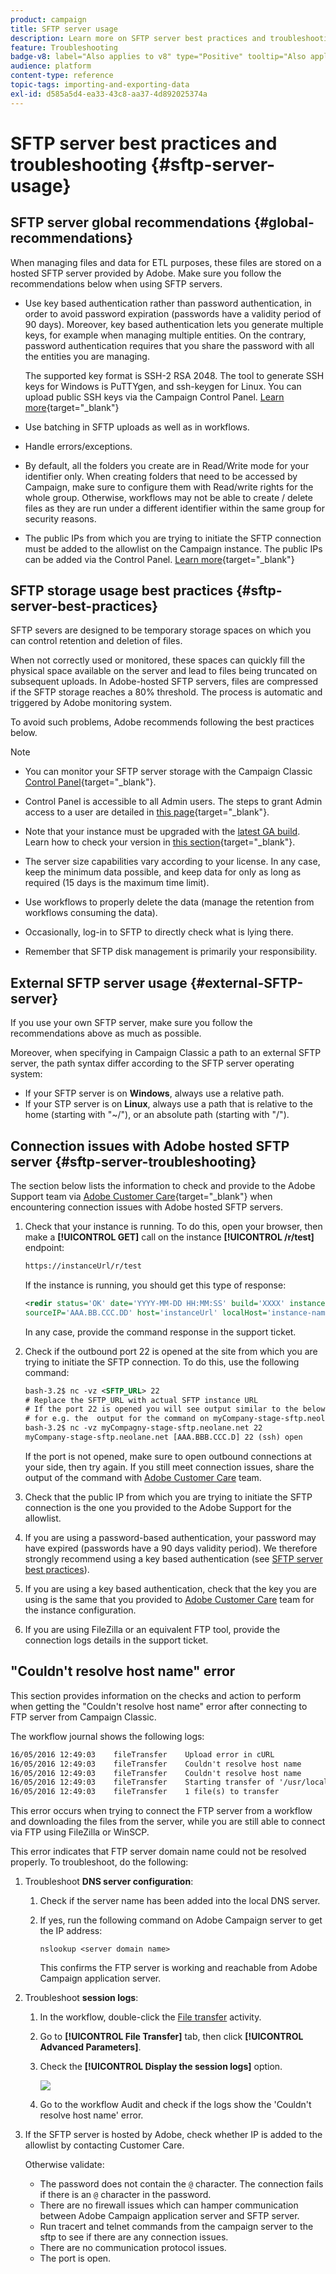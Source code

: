 ```yaml
---
product: campaign
title: SFTP server usage
description: Learn more on SFTP server best practices and troubleshooting
feature: Troubleshooting
badge-v8: label="Also applies to v8" type="Positive" tooltip="Also applies to Campaign v8"
audience: platform
content-type: reference
topic-tags: importing-and-exporting-data
exl-id: d585a5d4-ea33-43c8-aa37-4d892025374a
---
```

# SFTP server best practices and troubleshooting {#sftp-server-usage}

## SFTP server global recommendations {#global-recommendations}

When managing files and data for ETL purposes, these files are stored on a hosted SFTP server provided by Adobe. Make sure you follow the recommendations below when using SFTP servers.

* Use key based authentication rather than password authentication, in order to avoid password expiration (passwords have a validity period of 90 days). Moreover, key based authentication lets you generate multiple keys, for example when managing multiple entities. On the contrary, password authentication requires that you share the password with all the entities you are managing.

  The supported key format is SSH-2 RSA 2048. The tool to generate SSH keys for Windows is PuTTYgen, and ssh-keygen for Linux. You can upload public SSH keys via the Campaign Control Panel. [Learn more](https://experienceleague.adobe.com/en/docs/control-panel/using/sftp-management/key-management){target="_blank"}

* Use batching in SFTP uploads as well as in workflows.

* Handle errors/exceptions.

* By default, all the folders you create are in Read/Write mode for your identifier only. When creating folders that need to be accessed by Campaign, make sure to configure them with Read/write rights for the whole group. Otherwise, workflows may not be able to create / delete files as they are run under a different identifier within the same group for security reasons.

* The public IPs from which you are trying to initiate the SFTP connection must be added to the allowlist on the Campaign instance. The public IPs can be added via the Control Panel. [Learn more](https://experienceleague.adobe.com/en/docs/control-panel/using/sftp-management/ip-range-allow-listing){target="_blank"}

## SFTP storage usage best practices {#sftp-server-best-practices}

SFTP severs are designed to be temporary storage spaces on which you can control retention and deletion of files.

When not correctly used or monitored, these spaces can quickly fill the physical space available on the server and lead to files being truncated on subsequent uploads. In Adobe-hosted SFTP servers, files are compressed if the SFTP storage reaches a 80% threshold. The process is automatic and triggered by Adobe monitoring system.

To avoid such problems, Adobe recommends following the best practices below.

>[!NOTE]
>
>* You can monitor your SFTP server storage with the Campaign Classic [Control Panel](https://experienceleague.adobe.com/docs/control-panel/using/sftp-management/sftp-storage-management.html){target="_blank"}.
>
>* Control Panel is accessible to all Admin users. The steps to grant Admin access to a user are detailed in [this page](https://experienceleague.adobe.com/docs/control-panel/using/discover-control-panel/managing-permissions.html#discover-control-panel){target="_blank"}.
>
>* Note that your instance must be upgraded with the [latest GA build](../../rn/using/rn-overview.md). Learn how to check your version in [this section](../../platform/using/launching-adobe-campaign.md#getting-your-campaign-version){target="_blank"}.

* The server size capabilities vary according to your license. In any case, keep the minimum data possible, and keep data for only as long as required (15 days is the maximum time limit).

* Use workflows to properly delete the data (manage the retention from workflows consuming the data).

* Occasionally, log-in to SFTP to directly check what is lying there.

* Remember that SFTP disk management is primarily your responsibility.

## External SFTP server usage {#external-SFTP-server}

If you use your own SFTP server, make sure you follow the recommendations above as much as possible.

Moreover, when specifying in Campaign Classic a path to an external SFTP server, the path syntax differ according to the SFTP server operating system:

* If your SFTP server is on **Windows**, always use a relative path.
* If your STP server is on **Linux**, always use a path that is relative to the home (starting with "~/"), or an absolute path (starting with "/").

## Connection issues with Adobe hosted SFTP server {#sftp-server-troubleshooting}

The section below lists the information to check and provide to the Adobe Support team via [Adobe Customer Care](https://helpx.adobe.com/enterprise/admin-guide.html/enterprise/using/support-for-experience-cloud.ug.html){target="_blank"} when encountering connection issues with Adobe hosted SFTP servers.

1. Check that your instance is running. To do this, open your browser, then make a **[!UICONTROL GET]** call on the instance **[!UICONTROL /r/test]** endpoint:

   ```xml
   https://instanceUrl/r/test
   ```

   If the instance is running, you should get this type of response:

   ```xml
   <redir status='OK' date='YYYY-MM-DD HH:MM:SS' build='XXXX' instance='instance-name'
   sourceIP='AAA.BB.CCC.DD' host='instanceUrl' localHost='instance-name'/>
   ```

   In any case, provide the command response in the support ticket.

1. Check if the outbound port 22 is opened at the site from which you are trying to initiate the SFTP connection. To do this, use the following command:

   ```xml
   bash-3.2$ nc -vz <SFTP_URL> 22
   # Replace the SFTP_URL with actual SFTP instance URL
   # If the port 22 is opened you will see output similar to the below one
   # for e.g. the  output for the command on myCompany-stage-sftp.neolane.net after ssh-out, will give
   bash-3.2$ nc -vz myCompagny-stage-sftp.neolane.net 22
   myCompany-stage-sftp.neolane.net [AAA.BBB.CCC.D] 22 (ssh) open
   ```

   If the port is not opened, make sure to open outbound connections at your side, then try again. If you still meet connection issues, share the output of the command with [Adobe Customer Care](https://helpx.adobe.com/enterprise/admin-guide.html/enterprise/using/support-for-experience-cloud.ug.html) team.

1. Check that the public IP from which you are trying to initiate the SFTP connection is the one you provided to the Adobe Support for the allowlist.
1. If you are using a password-based authentication, your password may have expired (passwords have a 90 days validity period). We therefore strongly recommend using a key based authentication (see [SFTP server best practices](#sftp-server-best-practices)).
1. If you are using a key based authentication, check that the key you are using is the same that you provided to [Adobe Customer Care](https://helpx.adobe.com/enterprise/admin-guide.html/enterprise/using/support-for-experience-cloud.ug.html) team for the instance configuration.
1. If you are using FileZilla or an equivalent FTP tool, provide the connection logs details in the support ticket.

## "Couldn't resolve host name" error

This section provides information on the checks and action to perform when getting the "Couldn't resolve host name" error after connecting to FTP server from Campaign Classic.

The workflow journal shows the following logs:

```xml
16/05/2016 12:49:03    fileTransfer    Upload error in cURL
16/05/2016 12:49:03    fileTransfer    Couldn't resolve host name
16/05/2016 12:49:03    fileTransfer    Couldn't resolve host name
16/05/2016 12:49:03    fileTransfer    Starting transfer of '/usr/local/neolane/nl6/var/williamreed/export/Recipients' to 'ftp://213.253.61.250/Recipients'
16/05/2016 12:49:03    fileTransfer    1 file(s) to transfer
```

This error occurs when trying to connect the FTP server from a workflow and downloading the files from the server, while you are still able to connect via FTP using FileZilla or WinSCP.

This error indicates that FTP server domain name could not be resolved properly. To troubleshoot, do the following:

1. Troubleshoot **DNS server configuration**:

   1. Check if the server name has been added into the local DNS server.
   1. If yes, run the following command on Adobe Campaign server to get the IP address:

      `nslookup <server domain name>`

      This confirms the FTP server is working and reachable from Adobe Campaign application server.

1. Troubleshoot **session logs**:

   1. In the workflow, double-click the [File transfer](../../workflow/using/file-transfer.md) activity.
   1. Go to **[!UICONTROL File Transfer]** tab, then click **[!UICONTROL Advanced Parameters]**.
   1. Check the **[!UICONTROL Display the session logs]** option.

      ![](assets/sftp-error-display-logs.png)

   1. Go to the workflow Audit and check if the logs show the 'Couldn't resolve host name' error.

1. If the SFTP server is hosted by Adobe, check whether IP is added to the allowlist by contacting Customer Care.

      Otherwise validate:

      * The password does not contain the `@` character. The connection fails if there is an `@` character in the password.
      * There are no firewall issues which can hamper communication between Adobe Campaign application server and SFTP server.
      * Run tracert and telnet commands from the campaign server to the sftp to see if there are any connection issues.
      * There are no communication protocol issues.
      * The port is open.

